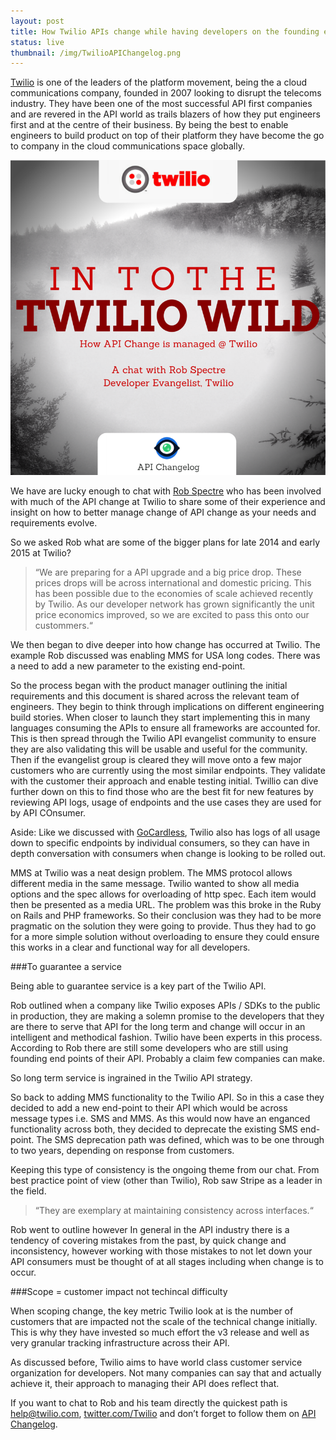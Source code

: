 ```yaml
---
layout: post
title: How Twilio APIs change while having developers on the founding end-points
status: live
thumbnail: /img/TwilioAPIChangelog.png
---
```


[Twilio](www.twilio.com "Twilio") is one of the leaders of the platform movement, being the a cloud communications company, founded in 2007 looking to disrupt the telecoms industry. They have been one of the most successful API first companies and are revered in the API world as trails blazers of how they put engineers first and at the centre of their business. By being the best to enable engineers to build product on top of their platform they have become the go to company in the cloud communications space globally.

![](/img/TwilioAPIChangelog.png)

We have are lucky enough to chat with [Rob Spectre](https://twitter.com/dn0t "Rob Spectre on Twitter") who has been involved with much of the API change at Twilio to share some of their experience and insight on how to better manage change of API change as your needs and requirements evolve.

So we asked Rob what are some of the bigger plans for late 2014 and early 2015 at Twilio?

> “We are preparing for a API upgrade and a big price drop. These prices drops will be across international and domestic pricing. This has been possible due to the economies of scale achieved recently by Twilio. As our developer network has grown significantly the unit price economics improved, so we are excited to pass this onto our custommers.“

We then began to dive deeper into how change has occurred at Twilio. The example Rob discussed was enabling MMS for USA long codes. There was a need to add a new parameter to the existing end-point.

So the process began with the product manager outlining the initial requirements and this document is shared across the relevant team of engineers. They begin to think through implications on different engineering build stories. When closer to launch they start implementing this in many languages consuming the APIs to ensure all frameworks are accounted for. This is then spread through the Twilio API evangelist community to ensure they are also validating this will be usable and useful for the community. 
Then if the evangelist group is cleared they will move onto a few major customers who are currently using the most similar endpoints. They validate with the customer their approach and enable testing initial. Twillio can dive further down on this to find those who are the best fit for new features by reviewing API logs, usage of endpoints and the use cases they are used for by API COnsumer. 

Aside: Like we discussed with [GoCardless](http://blog.apichangelog.com/2014/11/13/gocardless-apis.html  "GoCardless on API Changelog"), Twilio also has logs of all usage down to specific endpoints by individual consumers, so they can have in depth conversation with consumers when change is looking to be rolled out. 

MMS at Twilio was a neat design problem. The MMS protocol allows different media in the same message. Twilio wanted to show all media options and the spec allows for overloading of http spec. Each item would then be presented as a media URL. The problem was this broke in the Ruby on Rails and PHP frameworks. So their conclusion was they had to be more pragmatic on the solution they were going to provide. Thus they had to go for a more simple solution without overloading to ensure they could ensure this works in a clear and functional way for all developers. 

###To guarantee a service

Being able to guarantee service is a key part of the Twilio API.

Rob outlined when a company like Twilio exposes APIs / SDKs to the public in production, they are making a solemn promise to the developers that they are there to serve that API for the long term and change will occur in an intelligent and methodical fashion. Twilio have been experts in this process. According to Rob there are still some developers who are still using founding end points of their API. Probably a claim few companies can make.

So long term service is ingrained in the Twilio API strategy.

So back to adding MMS functionality to the Twilio API. So in this a case they decided to add a new end-point to their API which would be across message types i.e. SMS and MMS. As this would now have an enganced functionality across both, they decided to deprecate the existing SMS end-point. The SMS deprecation path was defined, which was to be one through to two years, depending on response from customers.

Keeping this type of consistency is the ongoing theme from our chat. From best practice point of view (other than Twilio), Rob saw Stripe as a leader in the field. 

> “They are exemplary at maintaining consistency across interfaces.“

Rob went to outline however In general in the API industry there is a tendency of covering mistakes from the past, by quick change and inconsistency, however working with those mistakes to not let down your API consumers must be thought of at all stages including when change is to occur. 

###Scope = customer impact not techincal difficulty

When scoping change, the key metric Twilio look at is the number of customers that are impacted not the scale of the technical change initially. This is why they have invested so much effort the v3 release and well as very granular tracking infrastructure across their API.

As discussed before, Twilio aims to have world class customer service organization for developers. Not many companies can say that and actually achieve it, their approach to managing their API does reflect that. 

If you want to chat to Rob and his team directly the quickest path is help@twilio.com, [twitter.com/Twilio](http://www.twitter.com/twilio "Twilio on Twitter") and don’t forget to follow them on [API Changelog](https://www.apichangelog.com/api/twilio "Twilio On API Changelog"). 




